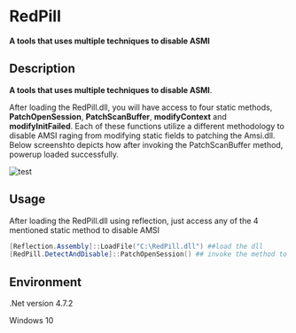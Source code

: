 # RedPill

**A tools that uses multiple techniques to disable ASMI**

## Description

**A tools that uses multiple techniques to disable ASMI**. 

After loading the RedPill.dll, you will have access to four static methods, **PatchOpenSession**, **PatchScanBuffer**, **modifyContext** and **modifyInitFailed**. Each of these functions utilize a different methodology to disable AMSI  raging from modifying static fields  to patching the Amsi.dll. Below screenshto depicts how after invoking the PatchScanBuffer  method, powerup loaded successfully.

![test](https://user-images.githubusercontent.com/58237490/122685083-d178ad80-d222-11eb-9fae-cd1b90f82946.PNG)

## Usage

After loading the RedPill.dll using reflection, just access any of the 4 mentioned static method to disable AMSI

```powershell
[Reflection.Assembly]::LoadFile("C:\RedPill.dll") ##load the dll
[RedPill.DetectAndDisable]::PatchOpenSession() ## invoke the method to disbable AMSI
```

## Environment

.Net version 4.7.2

Windows 10
